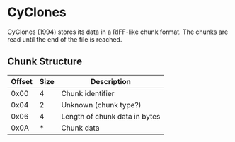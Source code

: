 
# CyClones

CyClones (1994) stores its data in a RIFF-like chunk format. The chunks are
read until the end of the file is reached.

## Chunk Structure

| Offset | Size | Description |
|---|---|---|
| 0x00 | 4 | Chunk identifier |
| 0x04 | 2 | Unknown (chunk type?) |
| 0x06 | 4 | Length of chunk data in bytes |
| 0x0A | * | Chunk data |
